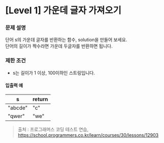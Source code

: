 # [Level 1] 가운데 글자 가져오기

### 문제 설명
단어 s의 가운데 글자를 반환하는 함수, solution을 만들어 보세요.  
단어의 길이가 짝수라면 가운데 두글자를 반환하면 됩니다.

### 제한 조건
- s는 길이가 1 이상, 100이하인 스트링입니다.

#### 입출력 예
|s|return|
|---|---|
|"abcde"	|"c"|
|"qwer"|"we"|

>출처 : 프로그래머스 코딩 테스트 연습, https://school.programmers.co.kr/learn/courses/30/lessons/12903
